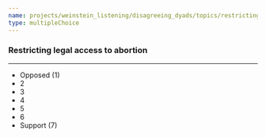 ```yaml
---
name: projects/weinstein_listening/disagreeing_dyads/topics/restricting_legal_abortion.md
type: multipleChoice
---
```


### Restricting legal access to abortion

---

- Opposed (1)
- 2
- 3
- 4
- 5
- 6
- Support (7)
